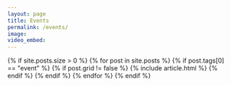 ```yaml
---
layout: page
title: Events
permalink: /events/
image: 
video_embed: 
---
```


<head>
<style>
.page__info {
  max-width: 1024px;
  }
.page {
  max-width: 1024px;
}
</style>
</head>

<div class="container">
  <div class="row animate">
    {% if site.posts.size > 0 %}
      {% for post in site.posts %}
        {% if post.tags[0] == "event" %}
        {% if post.grid != false %}
        {% include article.html %}
         {% endif %}
         {% endif %}
      {% endfor %}
    {% endif %}
  </div>
</div>
